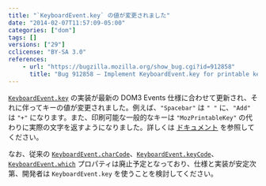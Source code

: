 ```yaml
---
title: "`KeyboardEvent.key` の値が変更されました"
date: "2014-02-07T11:57:09-05:00"
categories: ["dom"]
tags: []
versions: ["29"]
cclicense: "BY-SA 3.0"
references:
    - url: "https://bugzilla.mozilla.org/show_bug.cgi?id=912858"
      title: "Bug 912858 – Implement KeyboardEvent.key for printable keys (except dead key handling)"
---
```

[`KeyboardEvent.key`](https://developer.mozilla.org/docs/Web/API/KeyboardEvent.key) の実装が最新の DOM3 Events 仕様に合わせて更新され、それに伴ってキーの値が変更されました。例えば、`"Spacebar"` は `" "` に、`"Add"` は `"+"` になります。また、印刷可能な一般的なキーは `"MozPrintableKey"` の代わりに実際の文字を返すようになりました。詳しくは [ドキュメント](https://developer.mozilla.org/docs/Web/API/KeyboardEvent.key) を参照してください。

なお、従来の [`KeyboardEvent.charCode`](https://developer.mozilla.org/docs/Web/API/KeyboardEvent.charCode)、[`KeyboardEvent.keyCode`](https://developer.mozilla.org/docs/Web/API/KeyboardEvent.keyCode)、[`KeyboardEvent.which`](https://developer.mozilla.org/docs/Web/API/KeyboardEvent.which) プロパティは廃止予定となっており、仕様と実装が安定次第、開発者は `KeyboardEvent.key` を使うことを検討してください。

